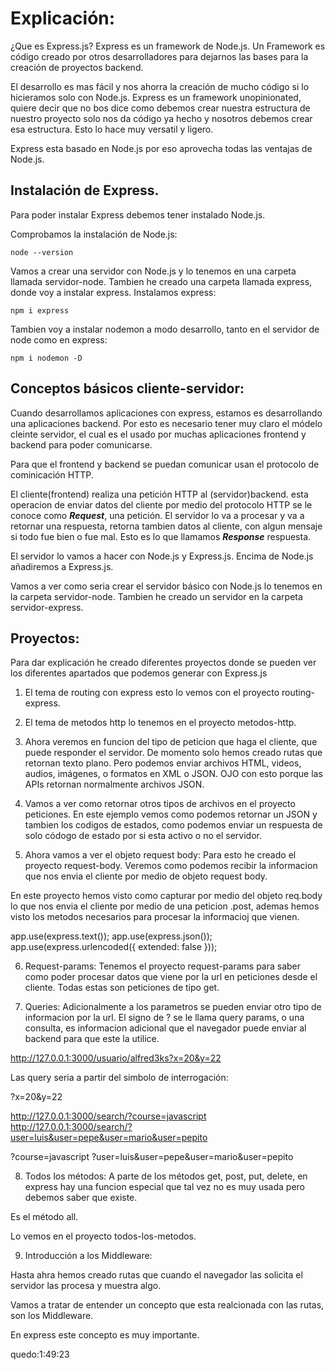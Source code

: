 # Explicación:

¿Que es Express.js?
Express es un framework de Node.js. Un Framework es código creado por otros desarrolladores para dejarnos las bases para la creación de proyectos backend.

El desarrollo es mas fácil y nos ahorra la creación de mucho código si lo hicieramos solo con Node.js.
Express es un framework unopinionated, quiere decir que no bos dice como debemos crear nuestra estructura de nuestro proyecto solo nos da código ya hecho y nosotros debemos crear esa estructura. Esto lo hace muy versatil y ligero.

Express esta basado en Node.js por eso aprovecha todas las ventajas de Node.js.

## Instalación de Express.

Para poder instalar Express debemos tener instalado Node.js.

Comprobamos la instalación de Node.js:

`node --version`

Vamos a crear una servidor con Node.js y lo tenemos en una carpeta llamada servidor-node.
Tambien he creado una carpeta llamada express, donde voy a instalar express.
Instalamos express:

`npm i express`

Tambien voy a instalar nodemon a modo desarrollo, tanto en el servidor de node como en express:

`npm i nodemon -D`

## Conceptos básicos cliente-servidor:

Cuando desarrollamos aplicaciones con express, estamos es desarrollando una aplicaciones backend. Por esto es necesario tener muy claro el módelo cleinte servidor, el cual es el usado por muchas aplicaciones frontend y backend para poder comunicarse.

Para que el frontend y backend se puedan comunicar usan el protocolo de cominicación HTTP.

El cliente(frontend) realiza una petición HTTP al (servidor)backend. esta operacion de enviar datos del cliente por medio del protocolo HTTP se le conoce como ***Request***, una petición. El servidor lo va a procesar y va a retornar una respuesta, retorna tambien datos al cliente, con algun mensaje si todo fue bien o fue mal. Esto es lo que llamamos ***Response*** respuesta.

El servidor lo vamos a hacer con Node.js y Express.js. Encima de Node.js añadiremos a Express.js.

Vamos a ver como seria crear el servidor básico con Node.js lo tenemos en la carpeta servidor-node.
Tambien he creado un servidor en la carpeta servidor-express.

## Proyectos:
Para dar explicación he creado diferentes proyectos donde se pueden ver los diferentes apartados que podemos generar con Express.js

1. El tema de routing con express esto lo vemos con el proyecto routing-express.
2. El tema de metodos http lo tenemos en el proyecto metodos-http.

3. Ahora veremos en funcion del tipo de peticion que haga el cliente, que puede responder el servidor.
De momento solo hemos creado rutas que retornan texto plano. Pero podemos enviar archivos HTML, videos, audios, imágenes, o formatos en XML o JSON.
OJO con esto porque las APIs retornan normalmente archivos JSON.

4. Vamos a ver como retornar otros tipos de archivos en el proyecto peticiones.
En este ejemplo vemos como podemos retornar un JSON y tambien los codigos de estados, como podemos enviar un respuesta de solo códogo de estado por si esta activo o no el servidor.

5. Ahora vamos a ver el objeto request body:
Para esto he creado el proyecto request-body.
Veremos como podemos recibir la informacion que nos envia el cliente por medio de objeto request body.

En este proyecto hemos visto como capturar por medio del objeto req.body lo que nos envia el cliente por medio de una peticion .post, ademas hemos visto los metodos necesarios para procesar la informacioj que vienen.

app.use(express.text());
app.use(express.json());
app.use(express.urlencoded({ extended: false }));

6. Request-params:
Tenemos el proyecto request-params para saber como poder procesar datos que viene por la url en peticiones desde el cliente.
Todas estas son peticiones de tipo get.

7. Queries:
Adicionalmente a los parametros se pueden enviar otro tipo de informacion por la url. El signo de ? se le llama query params, o una consulta, es informacion adicional que el navegador puede enviar al backend para que este la utilice.

http://127.0.0.1:3000/usuario/alfred3ks?x=20&y=22

Las query seria a partir del simbolo de interrogación:

?x=20&y=22

http://127.0.0.1:3000/search/?course=javascript
http://127.0.0.1:3000/search/?user=luis&user=pepe&user=mario&user=pepito

?course=javascript
?user=luis&user=pepe&user=mario&user=pepito

8. Todos los métodos:
A parte de los métodos get, post, put, delete, en express hay una funcion especial que tal vez no es muy usada pero debemos saber que existe.

Es el método all.

Lo vemos en el proyecto todos-los-metodos.

9. Introducción a los Middleware:

Hasta ahra hemos creado rutas que cuando el navegador las solicita el servidor las procesa y muestra algo.

Vamos a tratar de entender un concepto que esta realcionada con las rutas, son los Middleware.

En express este concepto es muy importante.

quedo:1:49:23
